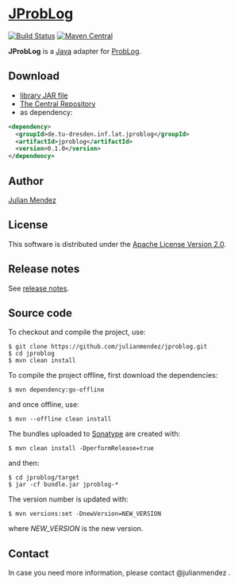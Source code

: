 # [JProbLog](https://julianmendez.github.io/jproblog/)

[![Build Status](https://travis-ci.org/julianmendez/jproblog.png?branch=master)](https://travis-ci.org/julianmendez/jproblog)
[![Maven Central](https://maven-badges.herokuapp.com/maven-central/de.tu-dresden.inf.lat.jproblog/jproblog/badge.svg)](https://search.maven.org/#search|ga|1|g%3A%22de.tu-dresden.inf.lat.jproblog%22)

**JProbLog** is a [Java](https://www.oracle.com/technetwork/java/index.html) adapter for [ProbLog](https://dtai.cs.kuleuven.be/problog/).


## Download

* [library JAR file](https://sourceforge.net/projects/latitude/files/jproblog/0.1.0/jproblog-0.1.0.jar/download)
* [The Central Repository](https://repo1.maven.org/maven2/de/tu-dresden/inf/lat/jproblog/)
* as dependency:

```xml
<dependency>
  <groupId>de.tu-dresden.inf.lat.jproblog</groupId>
  <artifactId>jproblog</artifactId>
  <version>0.1.0</version>
</dependency>
```


## Author

[Julian Mendez](https://julianmendez.github.io)


## License

This software is distributed under the [Apache License Version 2.0](https://www.apache.org/licenses/LICENSE-2.0.txt).


## Release notes

See [release notes](https://julianmendez.github.io/jproblog/RELEASE-NOTES.html).


## Source code

To checkout and compile the project, use:

```
$ git clone https://github.com/julianmendez/jproblog.git
$ cd jproblog
$ mvn clean install
```

To compile the project offline, first download the dependencies:

```
$ mvn dependency:go-offline
```

and once offline, use:

```
$ mvn --offline clean install
```

The bundles uploaded to [Sonatype](https://oss.sonatype.org/) are created with:

```
$ mvn clean install -DperformRelease=true
```

and then:

```
$ cd jproblog/target
$ jar -cf bundle.jar jproblog-*
```

The version number is updated with:

```
$ mvn versions:set -DnewVersion=NEW_VERSION
```

where *NEW_VERSION* is the new version.


## Contact

In case you need more information, please contact @julianmendez .




